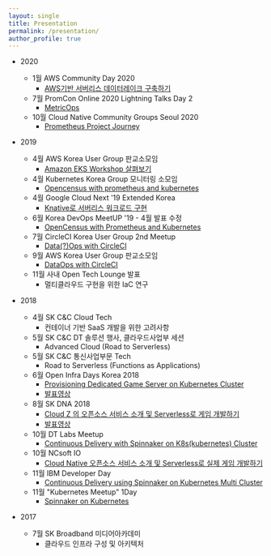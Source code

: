 ```yaml
---
layout: single
title: Presentation 
permalink: /presentation/
author_profile: true
---
```


* 2020 
  * 1월 AWS Community Day 2020
    * [AWS기반 서버리스 데이터레이크 구축하기](https://www.slideshare.net/awskr/aws-community-day-2020-aws)   
  * 7월 PromCon Online 2020 Lightning Talks Day 2
    * [MetricOps](https://youtu.be/xOya8uWrVk0?t=353)
  * 10월 Cloud Native Community Groups Seoul 2020
    * [Prometheus Project Journey](https://www.slideshare.net/JinwoongKim8/prometheus-project-journey)

* 2019
  * 4월 AWS Korea User Group 판교소모임
    * [Amazon EKS Workshop 살펴보기](https://www.slideshare.net/JinwoongKim8/eks-workshop-140043415)
  * 4월 Kubernetes Korea Group 모니터링 소모임
    * [Opencensus with prometheus and kubernetes](https://www.slideshare.net/JinwoongKim8/open-census-with-prometheus-and-kubernetes)
  * 4월  Google Cloud Next '19 Extended Korea
    * [Knative로 서버리스 워크로드 구현](https://www.slideshare.net/JinwoongKim8/knative)
  * 6월 Korea DevOps MeetUP '19 - 4월 발표 수정
    * [OpenCensus with Prometheus and Kubernetes](https://www.slideshare.net/JinwoongKim8/opencensus-with-prometheus-and-kubernetes)
  * 7월 CircleCI Korea User Group 2nd Meetup
    * [Data(?)Ops with CircleCI](https://www.slideshare.net/JinwoongKim8/dataops-with-circleci)
  * 9월 AWS Korea User Group 판교소모임
    * [DataOps with CircleCI](https://www.slideshare.net/JinwoongKim8/dataops-with-circleci)
  * 11월 사내 Open Tech Lounge 발표
    * 멀티클라우드 구현을 위한 IaC 연구

* 2018
  * 4월 SK C&C Cloud Tech 
    * 컨테이너 기반 SaaS 개발을 위한 고려사항
  * 5월 SK C&C DT 솔루션 행사, 클라우드사업부 세션
    * Advanced Cloud (Road to Serverless)
  * 5월 SK C&C 통신사업부문 Tech 
    * Road to Serverless (Functions as Applications)
  * 6월 Open Infra Days Korea 2018
    * [Provisioning Dedicated Game Server on Kubernetes Cluster](https://www.slideshare.net/JinwoongKim8/provisioning-dedicated-game-server-on-kubernetes-cluster)  
    * [발표영상](https://youtu.be/LtGGzKBoVZQ?list=PLkgLtPJ7Lg3oSoMmS7jhXAR7Y53IXxNHx)
  * 8월 SK DNA 2018 
    * [Cloud Z 의 오픈소스 서비스 소개 및 Serverless로 게임 개발하기](https://www.slideshare.net/JinwoongKim8/cloud-z-serverless-118143924)
    * [발표영상](https://www.youtube.com/watch?v=AK9tn2bVORo)
  * 10월 DT Labs Meetup 
    * [Continuous Delivery with Spinnaker on K8s(kubernetes) Cluster](https://www.slideshare.net/JinwoongKim8/continuous-delivery-with-spinnaker-on-k8skubernetes-cluster-118140930)
  * 10월 NCsoft IO 
    * [Cloud Native 오픈소스 서비스 소개 및 Serverless로 실제 게임 개발하기](https://www.slideshare.net/JinwoongKim8/cloud-native-serverless/JinwoongKim8/cloud-native-serverless)
  * 11월 IBM Developer Day 
    * [Continuous Delivery using Spinnaker on Kubernetes Multi Cluster](http://public.dhe.ibm.com/software/kr/TrackB/B3.pdf)
  * 11월 "Kubernetes Meetup" 1Day
    * [Spinnaker on Kubernetes](https://www.slideshare.net/JinwoongKim8/spinnaker-on-kubernetes-123752186)

* 2017
  * 7월 SK Broadband 미디어아카데미 
    * 클라우드 인프라 구성 및 아키텍처